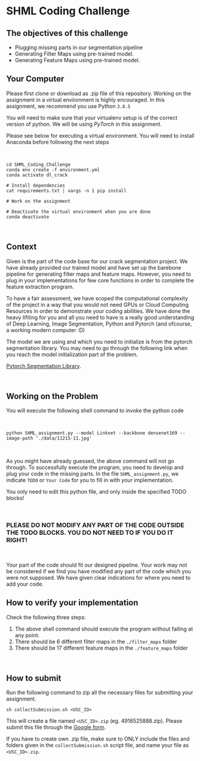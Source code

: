 # SHML Coding Challenge
## The objectives of this challenge

* Plugging missing parts in our segmentation pipeline
* Generating Filter Maps using pre-trained model.
* Generating Feature Maps using pre-trained model.

## Your Computer

Please first clone or download as .zip file of this repository.
Working on the assignment in a virtual environment is highly encouraged.
In this assignment, we recommend you use Python `3.8.5` 

You will need to make sure that your virtualenv setup is of the correct version of python. 
We will be using *PyTorch* in this assignment.

Please see below for executing a virtual environment. You will need to install Anaconda before following the next steps

<br>

```shell
cd SHML_Coding_Challenge
conda env create -f environment.yml
conda activate dl_crack

# Install dependencies
cat requirements.txt | xargs -n 1 pip install

# Work on the assignment

# Deactivate the virtual environment when you are done
conda deactivate
```
<br>

## Context

Given is the part of the code base for our crack segmentation project. We have already provided our trained model and have set up the barebone pipeline for generating filter maps and feature maps. However, you need to plug in your implementations for few core functions in order to complete the feature extraction program.

To have a fair assessment, we have scoped the computational complexity of the project in a way that you would not need GPUs or Cloud Computing Resources in order to demonstrate your coding abilities. We have done the heavy lifiting for you and all you need to have is a really good understanding of Deep Learning, Image Segmentation, Python and Pytorch (and ofcourse, a working modern computer :D)

The model we are using and which you need to initialize is from the pytorch segmentation library. You may need to go through the following link when you reach the model initialization part of the problem.

[Pytorch Segmentation Library](https://github.com/qubvel/segmentation_models.pytorch).

<br>

## Working on the Problem

You will execute the following shell command to invoke the python code

<br>

```shell
python SHML_assignment.py --model Linknet --backbone densenet169 --image-path './data/11215-11.jpg'
```
<br>

As you might have already guessed, the above command will not go through. To successfully execute the program, you need to develop and plug your code in the missing parts. In the file `SHML_assignment.py`, we indicate `TODO` or `Your Code` for you to fill in with your implementation.

You only need to edit this python file, and only inside the specified TODO blocks!

<br>

### PLEASE DO NOT MODIFY ANY PART OF THE CODE OUTSIDE THE TODO BLOCKS. YOU DO NOT NEED TO IF YOU DO IT RIGHT!

<br>

Your part of the code should fit our designed pipeline. Your work may not be considered if we find you have modified any part of the code which you were not supposed. We have given clear indications for where you need to add your code.

## How to verify your implementation

Check the following three steps:

1. The above shell command should execute the program without failing at any point.
2. There should be 6 different filter maps in the `./filter_maps` folder
3. There should be 17 different feature maps in the `./feature_maps` folder

<br>

## How to submit

Run the following command to zip all the necessary files for submitting your assignment.

```shell
sh collectSubmission.sh <USC_ID>
```

This will create a file named `<USC_ID>.zip` (eg. 4916525888.zip). Please submit this file through the [Google form](https://forms.gle/d7XqErfT4aAkdCWHA).

If you have to create own .zip file, make sure to ONLY include the files and folders given in the `collectSubmission.sh` script file, and name your file as `<USC_ID>.zip`.
